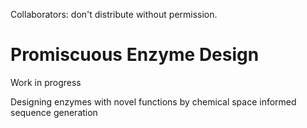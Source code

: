 Collaborators: don't distribute without permission.
# Promiscuous Enzyme Design

Work in progress

Designing enzymes with novel functions by chemical space informed sequence generation
